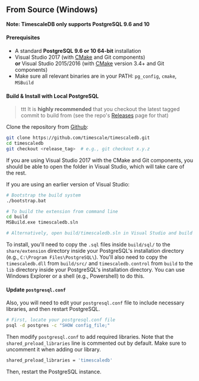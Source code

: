 ## From Source (Windows) <a id="installation-source"></a>

**Note: TimescaleDB only supports PostgreSQL 9.6 and 10**

#### Prerequisites

- A standard **PostgreSQL 9.6 or 10 64-bit** installation
- Visual Studio 2017 (with [CMake][] and Git components)  
  **or** Visual Studio 2015/2016 (with [CMake][] version 3.4+ and Git components)
- Make sure all relevant binaries are in your PATH: `pg_config`, `cmake`, `MSBuild`

#### Build & Install with Local PostgreSQL
>ttt It is **highly recommended** that you checkout the latest
tagged commit to build from (see the repo's [Releases][github-releases] page for that)

Clone the repository from [Github][github-timescale]:

```bash
git clone https://github.com/timescale/timescaledb.git
cd timescaledb
git checkout <release_tag>  # e.g., git checkout x.y.z
```

If you are using Visual Studio 2017 with the CMake and Git components,
you should be able to open the folder in Visual Studio, which will take
care of the rest.

If you are using an earlier version of Visual Studio:
```bash
# Bootstrap the build system
./bootstrap.bat

# To build the extension from command line
cd build
MSBuild.exe timescaledb.sln

# Alternatively, open build/timescaledb.sln in Visual Studio and build
```

To install, you'll need to copy the `.sql` files inside `build/sql/`
to the `share/extension` directory inside your PostgreSQL's installation
directory (e.g., `C:\Program Files\PostgreSQL\`). You'll also need to copy
the `timescaledb.dll` from `build/src/` and `timescaledb.control` from
`build` to the `lib` directory inside your PostgreSQL's installation
directory. You can use Windows Explorer or a shell (e.g., Powershell)
to do this.

#### Update `postgresql.conf`

Also, you will need to edit your `postgresql.conf` file to include
necessary libraries, and then restart PostgreSQL.

```bash
# First, locate your postgresql.conf file
psql -d postgres -c "SHOW config_file;"
```

Then modify `postgresql.conf` to add required libraries.  Note that
the `shared_preload_libraries` line is commented out by default.
Make sure to uncomment it when adding our library.

```bash
shared_preload_libraries = 'timescaledb'
```

Then, restart the PostgreSQL instance.

[CMake]: https://cmake.org/
[github-timescale]: https://github.com/timescale/timescaledb
[github-releases]: https://github.com/timescale/timescaledb/releases

